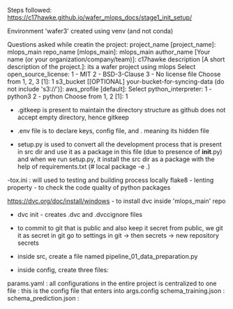 Steps followed:
https://c17hawke.github.io/wafer_mlops_docs/stage1_init_setup/

Environment 'wafer3' created using venv (and not conda)

Questions asked while creatin the project:
project_name [project_name]: mlops_main
repo_name [mlops_main]: mlops_main
author_name [Your name (or your organization/company/team)]: c17hawke
description [A short description of the project.]: its a wafer project using mlops
Select open_source_license:
1 - MIT
2 - BSD-3-Clause
3 - No license file
Choose from 1, 2, 3 [1]: 1
s3_bucket [[OPTIONAL] your-bucket-for-syncing-data (do not include 's3://')]: 
aws_profile [default]: 
Select python_interpreter:
1 - python3
2 - python
Choose from 1, 2 [1]: 1

- .gitkeep is present to maintain the directory structure as github does not accept empty directory, hence gitkeep

- .env file is to declare keys, config file, and . meaning its hidden file

- setup.py is used to convert all the development process that is present in src dir and use it as a package in this file (due to presence of __init__.py) and when we run setup.py, it install the src dir as a package with the help of requirements.txt (# local package -e .)

-tox.ini : will used to testing and building process locally
    flake8 - lenting property - to check the code quality of python packages

https://dvc.org/doc/install/windows - to install dvc inside 'mlops_main' repo

- dvc init - creates .dvc and .dvccignore files

- to commit to git that is public and also keep it secret from public, we git it as secret in git
  go to settings in git -> then secrets -> new repository secrets

- inside src, create a file named pipeline_01_data_preparation.py

- inside config, create three files:

params.yaml : all configurations in the entire project is centralized to one file : this is the config file that enters into args.config
schema_training.json : 
schema_prediction.json : 
